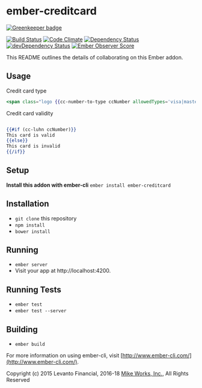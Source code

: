 # ember-creditcard

[![Greenkeeper badge](https://badges.greenkeeper.io/mike-north/ember-creditcard.svg)](https://greenkeeper.io/)

[![Build Status](https://travis-ci.org/mike-north/ember-creditcard.svg?branch=master)](https://travis-ci.org/mike-north/ember-creditcard)
[![Code Climate](https://codeclimate.com/github/mike-north/ember-creditcard/badges/gpa.svg)](https://codeclimate.com/github/mike-north/ember-creditcard)
[![Dependency Status](https://david-dm.org/mike-north/ember-creditcard.svg)](https://david-dm.org/mike-north/ember-creditcard)
[![devDependency Status](https://david-dm.org/mike-north/ember-creditcard/dev-status.svg)](https://david-dm.org/mike-north/ember-creditcard#info=devDependencies)
[![Ember Observer Score](http://emberobserver.com/badges/ember-creditcard.svg)](http://emberobserver.com/addons/ember-creditcard)


This README outlines the details of collaborating on this Ember addon.

## Usage

Credit card type

```hbs
<span class="logo {{cc-number-to-type ccNumber allowedTypes='visa|mastercard|amex|discover'}}"></span>

```

Credit card validity

```hbs

{{#if (cc-luhn ccNumber)}}
This card is valid
{{else}}
This card is invalid
{{/if}}

```

## Setup

**Install this addon with ember-cli** `ember install ember-creditcard`


## Installation

* `git clone` this repository
* `npm install`
* `bower install`

## Running

* `ember server`
* Visit your app at http://localhost:4200.

## Running Tests

* `ember test`
* `ember test --server`

## Building

* `ember build`

For more information on using ember-cli, visit [http://www.ember-cli.com/](http://www.ember-cli.com/).

Copyright (c) 2015 Levanto Financial, 2016-18 [Mike Works, Inc.](https://mike.works), All Rights Reserved
